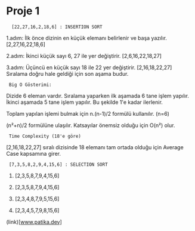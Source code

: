 # Proje 1
      [22,27,16,2,18,6] : INSERTION SORT

1.adım: İlk önce dizinin en küçük elemanı belirlenir ve başa yazılır. [2,27,16,22,18,6]

2.adım: İkinci küçük sayı 6, 27 ile yer değiştirir. [2,6,16,22,18,27]

3.adım: Üçüncü en küçük sayı 18 ile 22 yer değiştirir. [2,16,18,22,27] Sıralama doğru hale geldiği için son aşama budur.

     Big O Gösterimi:

Dizide 6 eleman vardır. Sıralama yaparken ilk aşamada 6 tane işlem yapılır. İkinci aşamada 5 tane işlem yapılır. Bu şekilde 1'e kadar ilerlenir.

Toplam yapılan işlemi bulmak için n.(n-1)/2 formülü kullanılır. (n=6)

(n²+n)/2 formülüne ulaşılır. Katsayılar önemsiz olduğu için O(n²) olur.

     Time Complexity (18'e göre)

[2,16,18,22,27] sıralı dizisinde 18 elemanı tam ortada olduğu için Average Case kapsamına girer.

     [7,3,5,8,2,9,4,15,6] : SELECTION SORT
     
1.  [2,3,5,8,7,9,4,15,6]

2.  [2,3,5,8,7,9,4,15,6]

3.  [2,3,4,8,7,9,5,15,6]

4.  [2,3,4,5,7,9,8,15,6]

(link)[www.patika.dev]
